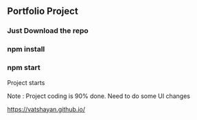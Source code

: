 ## Portfolio Project 

### Just Download the repo 

### npm install

### npm start 

Project starts


Note : Project coding is 90% done. Need to do some UI changes


https://vatshayan.github.io/
